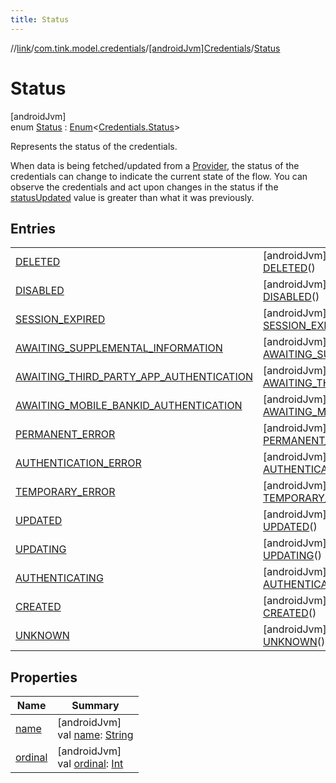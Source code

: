 ```yaml
---
title: Status
---
```

//[link](../../../../index.html)/[com.tink.model.credentials](../../index.html)/[[androidJvm]Credentials](../index.html)/[Status](index.html)



# Status



[androidJvm]\
enum [Status](index.html) : [Enum](https://kotlinlang.org/api/latest/jvm/stdlib/kotlin/-enum/index.html)&lt;[Credentials.Status](index.html)&gt; 

Represents the status of the credentials.



When data is being fetched/updated from a [Provider](../../../com.tink.model.provider/[android-jvm]-provider/index.html), the status of the credentials can change to indicate the current state of the flow. You can observe the credentials and act upon changes in the status if the [statusUpdated](../status-updated.html) value is greater than what it was previously.



## Entries


| | |
|---|---|
| [DELETED](-d-e-l-e-t-e-d/index.html) | [androidJvm]<br>[DELETED](-d-e-l-e-t-e-d/index.html)() |
| [DISABLED](-d-i-s-a-b-l-e-d/index.html) | [androidJvm]<br>[DISABLED](-d-i-s-a-b-l-e-d/index.html)() |
| [SESSION_EXPIRED](-s-e-s-s-i-o-n_-e-x-p-i-r-e-d/index.html) | [androidJvm]<br>[SESSION_EXPIRED](-s-e-s-s-i-o-n_-e-x-p-i-r-e-d/index.html)() |
| [AWAITING_SUPPLEMENTAL_INFORMATION](-a-w-a-i-t-i-n-g_-s-u-p-p-l-e-m-e-n-t-a-l_-i-n-f-o-r-m-a-t-i-o-n/index.html) | [androidJvm]<br>[AWAITING_SUPPLEMENTAL_INFORMATION](-a-w-a-i-t-i-n-g_-s-u-p-p-l-e-m-e-n-t-a-l_-i-n-f-o-r-m-a-t-i-o-n/index.html)() |
| [AWAITING_THIRD_PARTY_APP_AUTHENTICATION](-a-w-a-i-t-i-n-g_-t-h-i-r-d_-p-a-r-t-y_-a-p-p_-a-u-t-h-e-n-t-i-c-a-t-i-o-n/index.html) | [androidJvm]<br>[AWAITING_THIRD_PARTY_APP_AUTHENTICATION](-a-w-a-i-t-i-n-g_-t-h-i-r-d_-p-a-r-t-y_-a-p-p_-a-u-t-h-e-n-t-i-c-a-t-i-o-n/index.html)() |
| [AWAITING_MOBILE_BANKID_AUTHENTICATION](-a-w-a-i-t-i-n-g_-m-o-b-i-l-e_-b-a-n-k-i-d_-a-u-t-h-e-n-t-i-c-a-t-i-o-n/index.html) | [androidJvm]<br>[AWAITING_MOBILE_BANKID_AUTHENTICATION](-a-w-a-i-t-i-n-g_-m-o-b-i-l-e_-b-a-n-k-i-d_-a-u-t-h-e-n-t-i-c-a-t-i-o-n/index.html)() |
| [PERMANENT_ERROR](-p-e-r-m-a-n-e-n-t_-e-r-r-o-r/index.html) | [androidJvm]<br>[PERMANENT_ERROR](-p-e-r-m-a-n-e-n-t_-e-r-r-o-r/index.html)() |
| [AUTHENTICATION_ERROR](-a-u-t-h-e-n-t-i-c-a-t-i-o-n_-e-r-r-o-r/index.html) | [androidJvm]<br>[AUTHENTICATION_ERROR](-a-u-t-h-e-n-t-i-c-a-t-i-o-n_-e-r-r-o-r/index.html)() |
| [TEMPORARY_ERROR](-t-e-m-p-o-r-a-r-y_-e-r-r-o-r/index.html) | [androidJvm]<br>[TEMPORARY_ERROR](-t-e-m-p-o-r-a-r-y_-e-r-r-o-r/index.html)() |
| [UPDATED](-u-p-d-a-t-e-d/index.html) | [androidJvm]<br>[UPDATED](-u-p-d-a-t-e-d/index.html)() |
| [UPDATING](-u-p-d-a-t-i-n-g/index.html) | [androidJvm]<br>[UPDATING](-u-p-d-a-t-i-n-g/index.html)() |
| [AUTHENTICATING](-a-u-t-h-e-n-t-i-c-a-t-i-n-g/index.html) | [androidJvm]<br>[AUTHENTICATING](-a-u-t-h-e-n-t-i-c-a-t-i-n-g/index.html)() |
| [CREATED](-c-r-e-a-t-e-d/index.html) | [androidJvm]<br>[CREATED](-c-r-e-a-t-e-d/index.html)() |
| [UNKNOWN](-u-n-k-n-o-w-n/index.html) | [androidJvm]<br>[UNKNOWN](-u-n-k-n-o-w-n/index.html)() |


## Properties


| Name | Summary |
|---|---|
| [name](../../../com.tink.service.network/[android-jvm]-sdk-client/-t-i-n-k_-l-i-n-k/index.html#-372974862%2FProperties%2F-812656150) | [androidJvm]<br>val [name](../../../com.tink.service.network/[android-jvm]-sdk-client/-t-i-n-k_-l-i-n-k/index.html#-372974862%2FProperties%2F-812656150): [String](https://kotlinlang.org/api/latest/jvm/stdlib/kotlin/-string/index.html) |
| [ordinal](../../../com.tink.service.network/[android-jvm]-sdk-client/-t-i-n-k_-l-i-n-k/index.html#-739389684%2FProperties%2F-812656150) | [androidJvm]<br>val [ordinal](../../../com.tink.service.network/[android-jvm]-sdk-client/-t-i-n-k_-l-i-n-k/index.html#-739389684%2FProperties%2F-812656150): [Int](https://kotlinlang.org/api/latest/jvm/stdlib/kotlin/-int/index.html) |

